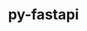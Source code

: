 ---
title: "py-fastapi"
layout: cache
categories: [package, develop]
meta: {"versions": ["0.88.0", "0.98.0"], "compilers": ["apple-clang@=14.0.0", "apple-clang@=14.0.3", "gcc@=11.3.0", "gcc@=7.3.1"], "oss": ["amzn2", "ubuntu22.04", "ventura"], "platforms": ["darwin", "linux"], "targets": ["aarch64", "x86_64_v3"], "stacks": ["ml-darwin-aarch64-mps", "ml-linux-x86_64-cpu", "ml-linux-x86_64-cuda", "root"], "num_specs": 17, "num_specs_by_stack": {"ml-darwin-aarch64-mps": 5, "root": 17, "ml-linux-x86_64-cuda": 12, "ml-linux-x86_64-cpu": 12}}
spec_details: [{"hash": "hevl7crjqazid2qrgxrjvbcejjuyyoed", "compiler": "apple-clang@=14.0.0", "versions": ["0.88.0"], "os": "ventura", "platform": "darwin", "target": "aarch64", "variants": ["~all", "build_system=python_pip"], "stacks": ["ml-darwin-aarch64-mps", "root"], "size": "-", "tarball": "https://binaries.spack.io/develop/build_cache/darwin-ventura-aarch64/apple-clang-14.0.0/py-fastapi-0.88.0/darwin-ventura-aarch64-apple-clang-14.0.0-py-fastapi-0.88.0-hevl7crjqazid2qrgxrjvbcejjuyyoed.spack"}, {"hash": "hzkv3jolnxlk4uhyceiwbxarmysb3emv", "compiler": "apple-clang@=14.0.0", "versions": ["0.88.0"], "os": "ventura", "platform": "darwin", "target": "aarch64", "variants": ["~all", "build_system=python_pip"], "stacks": ["ml-darwin-aarch64-mps", "root"], "size": "-", "tarball": "https://binaries.spack.io/develop/build_cache/darwin-ventura-aarch64/apple-clang-14.0.0/py-fastapi-0.88.0/darwin-ventura-aarch64-apple-clang-14.0.0-py-fastapi-0.88.0-hzkv3jolnxlk4uhyceiwbxarmysb3emv.spack"}, {"hash": "nplovbjbom5kudlsh73ss6ey2dm7pl4f", "compiler": "apple-clang@=14.0.0", "versions": ["0.88.0"], "os": "ventura", "platform": "darwin", "target": "aarch64", "variants": ["~all", "build_system=python_pip"], "stacks": ["ml-darwin-aarch64-mps", "root"], "size": "-", "tarball": "https://binaries.spack.io/develop/build_cache/darwin-ventura-aarch64/apple-clang-14.0.0/py-fastapi-0.88.0/darwin-ventura-aarch64-apple-clang-14.0.0-py-fastapi-0.88.0-nplovbjbom5kudlsh73ss6ey2dm7pl4f.spack"}, {"hash": "iqrzw43pmc72ckizxjw3udybapgwepg5", "compiler": "apple-clang@=14.0.3", "versions": ["0.88.0"], "os": "ventura", "platform": "darwin", "target": "aarch64", "variants": ["~all", "build_system=python_pip"], "stacks": ["ml-darwin-aarch64-mps", "root"], "size": "-", "tarball": "https://binaries.spack.io/develop/build_cache/darwin-ventura-aarch64/apple-clang-14.0.3/py-fastapi-0.88.0/darwin-ventura-aarch64-apple-clang-14.0.3-py-fastapi-0.88.0-iqrzw43pmc72ckizxjw3udybapgwepg5.spack"}, {"hash": "n5hihaqwikfpsf3eft4awt3fjqwdxhie", "compiler": "apple-clang@=14.0.3", "versions": ["0.88.0"], "os": "ventura", "platform": "darwin", "target": "aarch64", "variants": ["~all", "build_system=python_pip"], "stacks": ["ml-darwin-aarch64-mps", "root"], "size": "-", "tarball": "https://binaries.spack.io/develop/build_cache/darwin-ventura-aarch64/apple-clang-14.0.3/py-fastapi-0.88.0/darwin-ventura-aarch64-apple-clang-14.0.3-py-fastapi-0.88.0-n5hihaqwikfpsf3eft4awt3fjqwdxhie.spack"}, {"hash": "7d34ahcrzboyb4aksuyfhfvsbllwktlf", "compiler": "gcc@=7.3.1", "versions": ["0.88.0"], "os": "amzn2", "platform": "linux", "target": "x86_64_v3", "variants": ["+all", "build_system=python_pip"], "stacks": ["root", "ml-linux-x86_64-cuda", "ml-linux-x86_64-cpu"], "size": "-", "tarball": "https://binaries.spack.io/develop/build_cache/linux-amzn2-x86_64_v3/gcc-7.3.1/py-fastapi-0.88.0/linux-amzn2-x86_64_v3-gcc-7.3.1-py-fastapi-0.88.0-7d34ahcrzboyb4aksuyfhfvsbllwktlf.spack"}, {"hash": "6hzig4xcpl3lncw45mv7ncaemlzw73xk", "compiler": "gcc@=11.3.0", "versions": ["0.98.0"], "os": "ubuntu22.04", "platform": "linux", "target": "x86_64_v3", "variants": ["~all", "build_system=python_pip"], "stacks": ["root", "ml-linux-x86_64-cuda", "ml-linux-x86_64-cpu"], "size": "-", "tarball": "https://binaries.spack.io/develop/build_cache/linux-ubuntu22.04-x86_64_v3/gcc-11.3.0/py-fastapi-0.98.0/linux-ubuntu22.04-x86_64_v3-gcc-11.3.0-py-fastapi-0.98.0-6hzig4xcpl3lncw45mv7ncaemlzw73xk.spack"}, {"hash": "ehodzkp2odyx6rpil6plkvhvrvsbg4bq", "compiler": "gcc@=11.3.0", "versions": ["0.98.0"], "os": "ubuntu22.04", "platform": "linux", "target": "x86_64_v3", "variants": ["~all", "build_system=python_pip"], "stacks": ["root", "ml-linux-x86_64-cuda", "ml-linux-x86_64-cpu"], "size": "-", "tarball": "https://binaries.spack.io/develop/build_cache/linux-ubuntu22.04-x86_64_v3/gcc-11.3.0/py-fastapi-0.98.0/linux-ubuntu22.04-x86_64_v3-gcc-11.3.0-py-fastapi-0.98.0-ehodzkp2odyx6rpil6plkvhvrvsbg4bq.spack"}, {"hash": "bkeek45ke5xsb7z7vrgo2mv3kz7hb2la", "compiler": "gcc@=11.3.0", "versions": ["0.98.0"], "os": "ubuntu22.04", "platform": "linux", "target": "x86_64_v3", "variants": ["~all", "build_system=python_pip"], "stacks": ["root", "ml-linux-x86_64-cuda", "ml-linux-x86_64-cpu"], "size": "-", "tarball": "https://binaries.spack.io/develop/build_cache/linux-ubuntu22.04-x86_64_v3/gcc-11.3.0/py-fastapi-0.98.0/linux-ubuntu22.04-x86_64_v3-gcc-11.3.0-py-fastapi-0.98.0-bkeek45ke5xsb7z7vrgo2mv3kz7hb2la.spack"}, {"hash": "ncwnjiq4kf52aakfp4qfdez27ush5wsg", "compiler": "gcc@=11.3.0", "versions": ["0.88.0"], "os": "ubuntu22.04", "platform": "linux", "target": "x86_64_v3", "variants": ["~all", "build_system=python_pip"], "stacks": ["root", "ml-linux-x86_64-cuda", "ml-linux-x86_64-cpu"], "size": "-", "tarball": "https://binaries.spack.io/develop/build_cache/linux-ubuntu22.04-x86_64_v3/gcc-11.3.0/py-fastapi-0.88.0/linux-ubuntu22.04-x86_64_v3-gcc-11.3.0-py-fastapi-0.88.0-ncwnjiq4kf52aakfp4qfdez27ush5wsg.spack"}, {"hash": "oj7cta4nqonzl5qa3lbhb6ingeexf7y3", "compiler": "gcc@=11.3.0", "versions": ["0.88.0"], "os": "ubuntu22.04", "platform": "linux", "target": "x86_64_v3", "variants": ["+all", "build_system=python_pip"], "stacks": ["root", "ml-linux-x86_64-cuda", "ml-linux-x86_64-cpu"], "size": "-", "tarball": "https://binaries.spack.io/develop/build_cache/linux-ubuntu22.04-x86_64_v3/gcc-11.3.0/py-fastapi-0.88.0/linux-ubuntu22.04-x86_64_v3-gcc-11.3.0-py-fastapi-0.88.0-oj7cta4nqonzl5qa3lbhb6ingeexf7y3.spack"}, {"hash": "oniwzdj54334vkyvntlru6uof6gg3bd7", "compiler": "gcc@=11.3.0", "versions": ["0.88.0"], "os": "ubuntu22.04", "platform": "linux", "target": "x86_64_v3", "variants": ["~all", "build_system=python_pip"], "stacks": ["root", "ml-linux-x86_64-cuda", "ml-linux-x86_64-cpu"], "size": "-", "tarball": "https://binaries.spack.io/develop/build_cache/linux-ubuntu22.04-x86_64_v3/gcc-11.3.0/py-fastapi-0.88.0/linux-ubuntu22.04-x86_64_v3-gcc-11.3.0-py-fastapi-0.88.0-oniwzdj54334vkyvntlru6uof6gg3bd7.spack"}, {"hash": "tqya5rjfj22qwwchhrthacehy3wpvunw", "compiler": "gcc@=11.3.0", "versions": ["0.88.0"], "os": "ubuntu22.04", "platform": "linux", "target": "x86_64_v3", "variants": ["+all", "build_system=python_pip"], "stacks": ["root", "ml-linux-x86_64-cuda", "ml-linux-x86_64-cpu"], "size": "-", "tarball": "https://binaries.spack.io/develop/build_cache/linux-ubuntu22.04-x86_64_v3/gcc-11.3.0/py-fastapi-0.88.0/linux-ubuntu22.04-x86_64_v3-gcc-11.3.0-py-fastapi-0.88.0-tqya5rjfj22qwwchhrthacehy3wpvunw.spack"}, {"hash": "ngof4calhaypvi6ijgqxbyzwnucrktwd", "compiler": "gcc@=11.3.0", "versions": ["0.88.0"], "os": "ubuntu22.04", "platform": "linux", "target": "x86_64_v3", "variants": ["+all", "build_system=python_pip"], "stacks": ["root", "ml-linux-x86_64-cuda", "ml-linux-x86_64-cpu"], "size": "-", "tarball": "https://binaries.spack.io/develop/build_cache/linux-ubuntu22.04-x86_64_v3/gcc-11.3.0/py-fastapi-0.88.0/linux-ubuntu22.04-x86_64_v3-gcc-11.3.0-py-fastapi-0.88.0-ngof4calhaypvi6ijgqxbyzwnucrktwd.spack"}, {"hash": "wmprufpy3tekjl2gcrdgmwjyjdojrlhi", "compiler": "gcc@=11.3.0", "versions": ["0.88.0"], "os": "ubuntu22.04", "platform": "linux", "target": "x86_64_v3", "variants": ["+all", "build_system=python_pip"], "stacks": ["root", "ml-linux-x86_64-cuda", "ml-linux-x86_64-cpu"], "size": "-", "tarball": "https://binaries.spack.io/develop/build_cache/linux-ubuntu22.04-x86_64_v3/gcc-11.3.0/py-fastapi-0.88.0/linux-ubuntu22.04-x86_64_v3-gcc-11.3.0-py-fastapi-0.88.0-wmprufpy3tekjl2gcrdgmwjyjdojrlhi.spack"}, {"hash": "z2htsgafjwe67mlbawjo64rieugc2qt6", "compiler": "gcc@=11.3.0", "versions": ["0.88.0"], "os": "ubuntu22.04", "platform": "linux", "target": "x86_64_v3", "variants": ["+all", "build_system=python_pip"], "stacks": ["root", "ml-linux-x86_64-cuda", "ml-linux-x86_64-cpu"], "size": "-", "tarball": "https://binaries.spack.io/develop/build_cache/linux-ubuntu22.04-x86_64_v3/gcc-11.3.0/py-fastapi-0.88.0/linux-ubuntu22.04-x86_64_v3-gcc-11.3.0-py-fastapi-0.88.0-z2htsgafjwe67mlbawjo64rieugc2qt6.spack"}, {"hash": "we7egm2bmomwu4s3k3exfvd7l7bvciyk", "compiler": "gcc@=11.3.0", "versions": ["0.88.0"], "os": "ubuntu22.04", "platform": "linux", "target": "x86_64_v3", "variants": ["+all", "build_system=python_pip"], "stacks": ["root", "ml-linux-x86_64-cuda", "ml-linux-x86_64-cpu"], "size": "-", "tarball": "https://binaries.spack.io/develop/build_cache/linux-ubuntu22.04-x86_64_v3/gcc-11.3.0/py-fastapi-0.88.0/linux-ubuntu22.04-x86_64_v3-gcc-11.3.0-py-fastapi-0.88.0-we7egm2bmomwu4s3k3exfvd7l7bvciyk.spack"}]
---